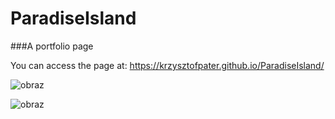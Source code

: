 # ParadiseIsland

###A portfolio page

You can access the page at: https://krzysztofpater.github.io/ParadiseIsland/

![obraz](https://github.com/krzysztofpater/ParadiseIsland/assets/119081570/3c63753b-b88f-426f-993d-472b115d2350)

![obraz](https://github.com/krzysztofpater/ParadiseIsland/assets/119081570/e5954ce8-b667-43ce-8052-9edf99dad692)

